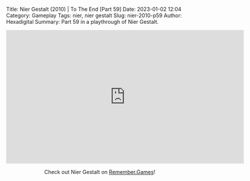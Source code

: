 Title: Nier Gestalt (2010) | To The End [Part 59]
Date: 2023-01-02 12:04
Category: Gameplay
Tags: nier,  nier gestalt
Slug: nier-2010-p59
Author: Hexadigital
Summary: Part 59 in a playthrough of Nier Gestalt.

<center><iframe src="https://www.youtube.com/embed/RYFxo2KjEQk?feature=oembed" allow="accelerometer; autoplay; encrypted-media; gyroscope; picture-in-picture" width="640" height="360" frameborder="0"></iframe>

Check out Nier Gestalt on [Remember.Games](https://remember.games/game/2307/nier/)!</center>